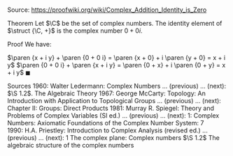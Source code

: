 # 

Source: https://proofwiki.org/wiki/Complex_Addition_Identity_is_Zero

Theorem
Let $\C$ be the set of complex numbers.
The identity element of $\struct {\C, +}$ is the complex number $0 + 0 i$.


Proof
We have:

$\paren {x + i y} + \paren {0 + 0 i} = \paren {x + 0} + i \paren {y + 0} = x + i y$
$\paren {0 + 0 i} + \paren {x + i y} = \paren {0 + x} + i \paren {0 + y} = x + i y$
$\blacksquare$


Sources
1960: Walter Ledermann: Complex Numbers ... (previous) ... (next): $\S 1.2$. The Algebraic Theory
1967: George McCarty: Topology: An Introduction with Application to Topological Groups ... (previous) ... (next): Chapter $\text{II}$: Groups: Direct Products
1981: Murray R. Spiegel: Theory and Problems of Complex Variables (SI ed.) ... (previous) ... (next): $1$: Complex Numbers: Axiomatic Foundations of the Complex Number System: $7$
1990: H.A. Priestley: Introduction to Complex Analysis (revised ed.) ... (previous) ... (next): $1$ The complex plane: Complex numbers $\S 1.2$ The algebraic structure of the complex numbers




